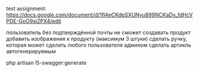 test assignment: https://docs.google.com/document/d/1fl4eCKdpSXUNyu899NCKaDy_fdHcVPDE-GoO9siZPX4/edit


пользователь без подтверждённой почты не сможет создавать продукт
добавить изображения к продукту (максимум 3 штуки)
сделать ручку, которая может сделать любого пользователя админом
сделать артикль автогенерируемым


php artisan l5-swagger:generate
